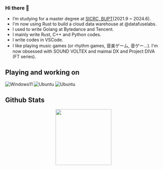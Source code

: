 ### Hi there 👋

<!--
**RinChanNOWWW/RinChanNOWWW** is a ✨ _special_ ✨ repository because its `README.md` (this file) appears on your GitHub profile.

Here are some ideas to get you started:

- 🔭 I’m currently working on ...
- 🌱 I’m currently learning ...
- 👯 I’m looking to collaborate on ...
- 🤔 I’m looking for help with ...
- 💬 Ask me about ...
- 📫 How to reach me: ...
- 😄 Pronouns: ...
- ⚡ Fun fact: ...
-->

- I’m studying for a master degree at [SICRC, BUPT](http://sicrc.cn/)(2021.9 ~ 2024.6).
- I'm now using Rust to build a cloud data warehouse at @datafuselabs.
- I used to write Golang at Bytedance and Tencent.
- I mainly write Rust, C++ and Python codes. 
- I write codes in VSCode.
- I like playing music games (or rhythm games, 音楽ゲーム, 音ゲー...). I'm now obsessed with SOUND VOLTEX and maimai DX and Project DIVA (FT series).
  
## Playing and working on

![Windows11](https://img.shields.io/badge/Windows%2011-00adef?style=flat-square&logo=windows&logoColor=ffffff)
![Ubuntu](https://img.shields.io/badge/Ubuntu%20(WSL)-dd4814?style=flat-square&logo=ubuntu&logoColor=ffffff)
![Ubuntu](https://img.shields.io/badge/Ubuntu-dd4814?style=flat-square&logo=ubuntu&logoColor=ffffff)
<!-- ![macOS](https://img.shields.io/badge/macOS-696969?style=flat-square&logo=apple&logoColor=ffffff) -->

## Github Stats

<div align="center">
<a href="https://github.com/RinChanNOWWW">
  <img height="180em" src="https://github-readme-stats.vercel.app/api?username=RinChanNOWWW&show_icons=true&include_all_commits=true&count_private=true" />
</a>
</div>
